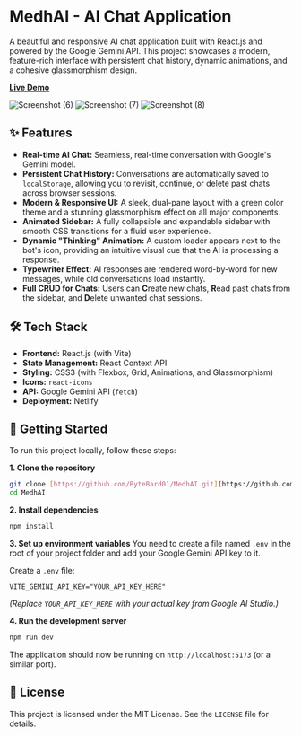# MedhAI - AI Chat Application

A beautiful and responsive AI chat application built with React.js and powered by the Google Gemini API. This project showcases a modern, feature-rich interface with persistent chat history, dynamic animations, and a cohesive glassmorphism design.

**[Live Demo](https://medhai.netlify.app/)**

![Screenshot (6)](https://github.com/user-attachments/assets/ada63b4c-f6c4-4ad6-b9a4-d30d809cd54a)
![Screenshot (7)](https://github.com/user-attachments/assets/2edd6bf8-3117-4c22-9bb0-e20b815e8607)
![Screenshot (8)](https://github.com/user-attachments/assets/c55d3dc0-d2b9-4ee6-ac16-3cfe8b55c70a)

## ✨ Features
* **Real-time AI Chat:** Seamless, real-time conversation with Google's Gemini model.
* **Persistent Chat History:** Conversations are automatically saved to `localStorage`, allowing you to revisit, continue, or delete past chats across browser sessions.
* **Modern & Responsive UI:** A sleek, dual-pane layout with a green color theme and a stunning glassmorphism effect on all major components.
* **Animated Sidebar:** A fully collapsible and expandable sidebar with smooth CSS transitions for a fluid user experience.
* **Dynamic "Thinking" Animation:** A custom loader appears next to the bot's icon, providing an intuitive visual cue that the AI is processing a response.
* **Typewriter Effect:** AI responses are rendered word-by-word for new messages, while old conversations load instantly.
* **Full CRUD for Chats:** Users can **C**reate new chats, **R**ead past chats from the sidebar, and **D**elete unwanted chat sessions.


## 🛠️ Tech Stack
* **Frontend:** React.js (with Vite)
* **State Management:** React Context API
* **Styling:** CSS3 (with Flexbox, Grid, Animations, and Glassmorphism)
* **Icons:** `react-icons`
* **API:** Google Gemini API (`fetch`)
* **Deployment:** Netlify


## 🚀 Getting Started
To run this project locally, follow these steps:

**1. Clone the repository**
```bash
git clone [https://github.com/ByteBard01/MedhAI.git](https://github.com/ByteBard01/MedhAI.git)
cd MedhAI
```

**2. Install dependencies**
```bash
npm install
```

**3. Set up environment variables**
You need to create a file named `.env` in the root of your project folder and add your Google Gemini API key to it.

Create a `.env` file:
```
VITE_GEMINI_API_KEY="YOUR_API_KEY_HERE"
```
*(Replace `YOUR_API_KEY_HERE` with your actual key from Google AI Studio.)*

**4. Run the development server**
```bash
npm run dev
```
The application should now be running on `http://localhost:5173` (or a similar port).


## 📄 License
This project is licensed under the MIT License. See the `LICENSE` file for details.
